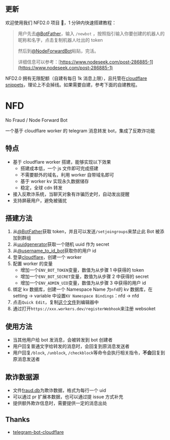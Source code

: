 ## 更新

欢迎使用我们 NFD2.0 项目 🎉，1 分钟内快速搭建教程：

> 用户先去[@BotFather](https://t.me/NodeForwardBot/BotFather)，输入 `/newbot` ，按照指引输入你要创建的机器人的昵称和名字，点击复制机器人吐出的 token
>
> 然后到[@NodeForwardBot](https://t.me/NodeForwardBot)粘贴，完活。
>
> 详细信息可以参考：[https://www.nodeseek.com/post-286885-1](https://www.nodeseek.com/post-286885-1)

NFD2.0 拥有无限配额（自建有每日 1k 消息上限），且托管在[cloudflare snippets](https://developers.cloudflare.com/rules/snippets/)，理论上不会掉线。如果需要自建，参考下面的自建教程。

# NFD

No Fraud / Node Forward Bot

一个基于 cloudflare worker 的 telegram 消息转发 bot，集成了反欺诈功能

## 特点

- 基于 cloudflare worker 搭建，能够实现以下效果
  - 搭建成本低，一个 js 文件即可完成搭建
  - 不需要额外的域名，利用 worker 自带域名即可
  - 基于 worker kv 实现永久数据储存
  - 稳定，全球 cdn 转发
- 接入反欺诈系统，当聊天对象有诈骗历史时，自动发出提醒
- 支持屏蔽用户，避免被骚扰

## 搭建方法

1. 从[@BotFather](https://t.me/BotFather)获取 token，并且可以发送`/setjoingroups`来禁止此 Bot 被添加到群组
2. 从[uuidgenerator](https://www.uuidgenerator.net/)获取一个随机 uuid 作为 secret
3. 从[@username_to_id_bot](https://t.me/username_to_id_bot)获取你的用户 id
4. 登录[cloudflare](https://workers.cloudflare.com/)，创建一个 worker
5. 配置 worker 的变量
   - 增加一个`ENV_BOT_TOKEN`变量，数值为从步骤 1 中获得的 token
   - 增加一个`ENV_BOT_SECRET`变量，数值为从步骤 2 中获得的 secret
   - 增加一个`ENV_ADMIN_UID`变量，数值为从步骤 3 中获得的用户 id
6. 绑定 kv 数据库，创建一个 Namespace Name 为`nfd`的 kv 数据库，在 setting -> variable 中设置`KV Namespace Bindings`：nfd -> nfd
7. 点击`Quick Edit`，复制[这个文件](./worker.js)到编辑器中
8. 通过打开`https://xxx.workers.dev/registerWebhook`来注册 websoket

## 使用方法

- 当其他用户给 bot 发消息，会被转发到 bot 创建者
- 用户回复普通文字给转发的消息时，会回复到原消息发送者
- 用户回复`/block`, `/unblock`, `/checkblock`等命令会执行相关指令，**不会**回复到原消息发送者

## 欺诈数据源

- 文件[fraud.db](./fraud.db)为欺诈数据，格式为每行一个 uid
- 可以通过 pr 扩展本数据，也可以通过提 issue 方式补充
- 提供额外欺诈信息时，需要提供一定的消息出处

## Thanks

- [telegram-bot-cloudflare](https://github.com/cvzi/telegram-bot-cloudflare)
